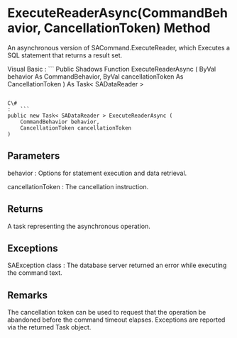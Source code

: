 <!-- loio81df76966ce210149685b03b286a457c -->

# ExecuteReaderAsync\(CommandBehavior, CancellationToken\) Method

An asynchronous version of SACommand.ExecuteReader, which Executes a SQL statement that returns a result set.



Visual Basic
:   ```
Public Shadows Function ExecuteReaderAsync (
    ByVal behavior As CommandBehavior,
    ByVal cancellationToken As CancellationToken
) As Task< SADataReader >
```

C\#
:   ```
public new Task< SADataReader > ExecuteReaderAsync (
    CommandBehavior behavior,
    CancellationToken cancellationToken
)
```



## Parameters

behavior
:   Options for statement execution and data retrieval.

cancellationToken
:   The cancellation instruction.



## Returns

A task representing the asynchronous operation.



## Exceptions

SAException class
:   The database server returned an error while executing the command text.



## Remarks

The cancellation token can be used to request that the operation be abandoned before the command timeout elapses. Exceptions are reported via the returned Task object.

